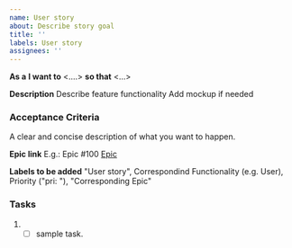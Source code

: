 ```yaml
---
name: User story
about: Describe story goal
title: ''
labels: User story
assignees: ''
---
```


**As a** <role> **I want to** <....> **so that** <...>

**Description**
Describe feature functionality
Add mockup if needed

### Acceptance Criteria

A clear and concise description of what you want to happen.

**Epic link**
E.g.: Epic #100 [Epic](https://jira.softserve.academy/browse/100)

**Labels to be added**
"User story", Correspondind Functionality (e.g. User), Priority ("pri: "), "Corresponding Epic"

### Tasks

1. - [ ] sample task.
